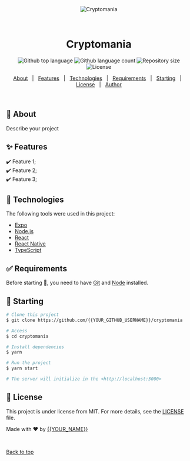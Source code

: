 <div align="center" id="top"> 
  <img src="./.github/app.gif" alt="Cryptomania" />

  &#xa0;

  <!-- <a href="https://cryptomania.netlify.app">Demo</a> -->
</div>

<h1 align="center">Cryptomania</h1>

<p align="center">
  <img alt="Github top language" src="https://img.shields.io/github/languages/top/{{YOUR_GITHUB_USERNAME}}/cryptomania?color=56BEB8">

  <img alt="Github language count" src="https://img.shields.io/github/languages/count/{{YOUR_GITHUB_USERNAME}}/cryptomania?color=56BEB8">

  <img alt="Repository size" src="https://img.shields.io/github/repo-size/{{YOUR_GITHUB_USERNAME}}/cryptomania?color=56BEB8">

  <img alt="License" src="https://img.shields.io/github/license/{{YOUR_GITHUB_USERNAME}}/cryptomania?color=56BEB8">

  <!-- <img alt="Github issues" src="https://img.shields.io/github/issues/{{YOUR_GITHUB_USERNAME}}/cryptomania?color=56BEB8" /> -->

  <!-- <img alt="Github forks" src="https://img.shields.io/github/forks/{{YOUR_GITHUB_USERNAME}}/cryptomania?color=56BEB8" /> -->

  <!-- <img alt="Github stars" src="https://img.shields.io/github/stars/{{YOUR_GITHUB_USERNAME}}/cryptomania?color=56BEB8" /> -->
</p>

<!-- Status -->

<!-- <h4 align="center"> 
	🚧  Cryptomania 🚀 Under construction...  🚧
</h4> 

<hr> -->

<p align="center">
  <a href="#dart-about">About</a> &#xa0; | &#xa0; 
  <a href="#sparkles-features">Features</a> &#xa0; | &#xa0;
  <a href="#rocket-technologies">Technologies</a> &#xa0; | &#xa0;
  <a href="#white_check_mark-requirements">Requirements</a> &#xa0; | &#xa0;
  <a href="#checkered_flag-starting">Starting</a> &#xa0; | &#xa0;
  <a href="#memo-license">License</a> &#xa0; | &#xa0;
  <a href="https://github.com/{{YOUR_GITHUB_USERNAME}}" target="_blank">Author</a>
</p>

<br>

## :dart: About ##

Describe your project

## :sparkles: Features ##

:heavy_check_mark: Feature 1;\
:heavy_check_mark: Feature 2;\
:heavy_check_mark: Feature 3;

## :rocket: Technologies ##

The following tools were used in this project:

- [Expo](https://expo.io/)
- [Node.js](https://nodejs.org/en/)
- [React](https://pt-br.reactjs.org/)
- [React Native](https://reactnative.dev/)
- [TypeScript](https://www.typescriptlang.org/)

## :white_check_mark: Requirements ##

Before starting :checkered_flag:, you need to have [Git](https://git-scm.com) and [Node](https://nodejs.org/en/) installed.

## :checkered_flag: Starting ##

```bash
# Clone this project
$ git clone https://github.com/{{YOUR_GITHUB_USERNAME}}/cryptomania

# Access
$ cd cryptomania

# Install dependencies
$ yarn

# Run the project
$ yarn start

# The server will initialize in the <http://localhost:3000>
```

## :memo: License ##

This project is under license from MIT. For more details, see the [LICENSE](LICENSE.md) file.


Made with :heart: by <a href="https://github.com/{{YOUR_GITHUB_USERNAME}}" target="_blank">{{YOUR_NAME}}</a>

&#xa0;

<a href="#top">Back to top</a>
